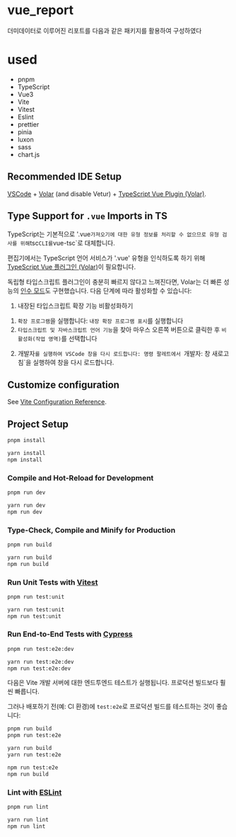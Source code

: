 # vue_report
더미데이터로 이루어진 리포트를 다음과 같은 패키지를 활용하여 구성하였다

# used
- pnpm
- TypeScript
- Vue3
- Vite
- Vitest
- Eslint
- prettier
- pinia
- luxon
- sass
- chart.js

## Recommended IDE Setup

[VSCode](https://code.visualstudio.com/) + [Volar](https://marketplace.visualstudio.com/items?itemName=Vue.volar) (and disable Vetur) + [TypeScript Vue Plugin (Volar)](https://marketplace.visualstudio.com/items?itemName=Vue.vscode-typescript-vue-plugin).

## Type Support for `.vue` Imports in TS

TypeScript는 기본적으로 '.vue` 가져오기에 대한 유형 정보를 처리할 수 없으므로 유형 검사를 위해 `tsc` CLI를 `vue-tsc`로 대체합니다.

편집기에서는 TypeScript 언어 서비스가 '.vue' 유형을 인식하도록 하기 위해 [TypeScript Vue 플러그인 (Volar)](https://marketplace.visualstudio.com/items?itemName=Vue.vscode-typescript-vue-plugin)이 필요합니다.

독립형 타입스크립트 플러그인이 충분히 빠르지 않다고 느껴진다면, Volar는 더 빠른 성능의 [인수 모드](https://github.com/johnsoncodehk/volar/discussions/471#discussioncomment-1361669)도 구현했습니다. 다음 단계에 따라 활성화할 수 있습니다:

1. 내장된 타입스크립트 확장 기능 비활성화하기
  1) `확장 프로그램`을 실행합니다: `내장 확장 프로그램 표시`를 실행합니다
  2) `타입스크립트 및 자바스크립트 언어 기능`을 찾아 마우스 오른쪽 버튼으로 클릭한 후 `비활성화(작업 영역)`를 선택합니다

2. 개발자`를 실행하여 VSCode 창을 다시 로드합니다:
명령 팔레트에서 `개발자: 창 새로고침`을 실행하여 창을 다시 로드합니다.

## Customize configuration

See [Vite Configuration Reference](https://vitejs.dev/config/).

## Project Setup

```sh
pnpm install

yarn install
npm install
```

### Compile and Hot-Reload for Development

```sh
pnpm run dev

yarn run dev
npm run dev
```

### Type-Check, Compile and Minify for Production

```sh
pnpm run build

yarn run build
npm run build
```

### Run Unit Tests with [Vitest](https://vitest.dev/)

```sh
pnpm run test:unit

yarn run test:unit
npm run test:unit
```

### Run End-to-End Tests with [Cypress](https://www.cypress.io/)

```sh
pnpm run test:e2e:dev

yarn run test:e2e:dev
npm run test:e2e:dev
```

다음은 Vite 개발 서버에 대한 엔드투엔드 테스트가 실행됩니다. 프로덕션 빌드보다 훨씬 빠릅니다.

그러나 배포하기 전(예: CI 환경)에 `test:e2e`로 프로덕션 빌드를 테스트하는 것이 좋습니다:

```sh
pnpm run build
pnpm run test:e2e

yarn run build
yarn run test:e2e

npm run test:e2e
npm run build
```

### Lint with [ESLint](https://eslint.org/)

```sh
pnpm run lint

yarn run lint
npm run lint
```
